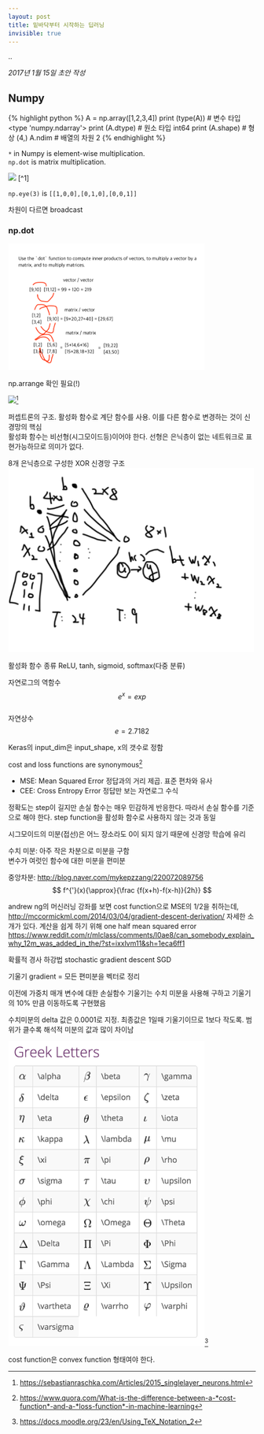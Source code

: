 ```yaml
---
layout: post
title: 밑바닥부터 시작하는 딥러닝
invisible: true
---
```


<div class="message">
..
</div>

*2017년 1월 15일 초안 작성*

## Numpy
{% highlight python %}
A = np.array([1,2,3,4])
print (type(A)) # 변수 타입
<type 'numpy.ndarray'>
print (A.dtype) # 원소 타입
int64
print (A.shape) # 형상
(4,)
A.ndim # 배열의 차원
2
{% endhighlight %}

`*` in Numpy is element-wise multiplication.  
`np.dot` is matrix multiplication.

<img src="https://www.mathsisfun.com/algebra/images/scalar-vector-matrix.gif" width="400" />
[^1]

[^1]: <https://www.mathsisfun.com/algebra/scalar-vector-matrix.html>

`np.eye(3)` is `[[1,0,0],[0,1,0],[0,0,1]]`  

차원이 다르면 broadcast

### np.dot
<img src="/images/2017/npdot.png" width="400" />

np.arrange 확인 필요(!)

<img src="https://sebastianraschka.com/images/blog/2015/singlelayer_neural_networks_files/perceptron_schematic.png" />[^2]

[^2]: <https://sebastianraschka.com/Articles/2015_singlelayer_neurons.html>

퍼셉트론의 구조. 활성화 함수로 계단 함수를 사용. 이를 다른 함수로 변경하는 것이 신경망의 핵심  
활성화 함수는 비선형(시그모이드등)이어야 한다. 선형은 은닉층이 없는 네트워크로 표현가능하므로 의미가 없다.

8개 은닉층으로 구성한 XOR 신경망 구조
<img src="/images/2017/neural-network.png" width="500" />

활성화 함수 종류
ReLU, tanh, sigmoid, softmax(다중 분류)

자연로그의 역함수 $$ e^x = exp $$  
자연상수 $$ e = 2.7182 $$

Keras의 input_dim은 input_shape, x의 갯수로 정함

cost and loss functions are synonymous[^3]

[^3]: <https://www.quora.com/What-is-the-difference-between-a-*cost-function*-and-a-*loss-function*-in-machine-learning>

- MSE: Mean Squared Error 정답과의 거리 제곱. 표준 편차와 유사  
- CEE: Cross Entropy Error 정답만 보는 자연로그 수식

정확도는 step이 길지만 손실 함수는 매우 민감하게 반응한다. 따라서 손실 함수를 기준으로 해야 한다. step function을 활성화 함수로 사용하지 않는 것과 동일

시그모이드의 미분(접선)은 어느 장소라도 0이 되지 않기 때문에 신경망 학습에 유리

수치 미분: 아주 작은 차분으로 미분을 구함  
변수가 여럿인 함수에 대한 미분을 편미분

중앙차분: http://blog.naver.com/mykepzzang/220072089756
$$ f^{'}(x){\approx}{\frac {f(x+h)-f(x-h)}{2h}} $$

andrew ng의 머신러닝 강좌를 보면 cost function으로 MSE의 1/2을 취하는데,
http://mccormickml.com/2014/03/04/gradient-descent-derivation/
자세한 소개가 있다. 계산을 쉽게 하기 위해 one half mean squared error
https://www.reddit.com/r/mlclass/comments/l0ae8/can_somebody_explain_why_12m_was_added_in_the/?st=ixxlvm11&sh=1eca6ff1

확률적 경사 하강법 stochastic gradient descent SGD

기울기 gradient = 모든 편미분을 벡터로 정리

이전에 가중치 매개 변수에 대한 손실함수 기울기는 수치 미분을 사용해 구하고 기울기의 10% 만큼 이동하도록 구현했음

수치미분의 delta 값은 0.0001로 지정. 최종값은 1일때 기울기이므로 1보다 작도록. 범위가 클수록 해석적 미분의 값과 많이 차이남

<img src="/images/2017/greek-letters.png" width="400" />[^4]

[^4]: <https://docs.moodle.org/23/en/Using_TeX_Notation_2>

cost function은 convex function 형태여야 한다.
